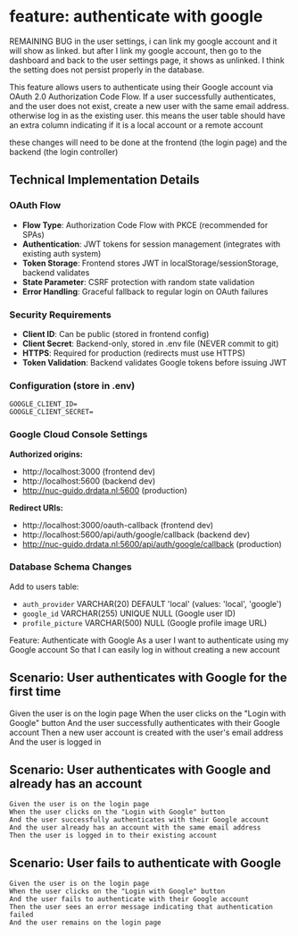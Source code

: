# feature: authenticate with google
REMAINING BUG
in the user settings, i can link my google account and it will show as linked. but after I link my google account, then go to the dashboard and back to the user settings page, it shows as unlinked. I think the setting does not persist properly in the database.

This feature allows users to authenticate using their Google account via OAuth 2.0 Authorization Code Flow.
If a user successfully authenticates, and the user does not exist, create a new user with the same email address. otherwise log in as the existing user.
this means the user table should have an extra column indicating if it is a local account or a remote account

these changes will need to be done at the frontend (the login page) and the backend (the login controller)

## Technical Implementation Details

### OAuth Flow
- **Flow Type**: Authorization Code Flow with PKCE (recommended for SPAs)
- **Authentication**: JWT tokens for session management (integrates with existing auth system)
- **Token Storage**: Frontend stores JWT in localStorage/sessionStorage, backend validates
- **State Parameter**: CSRF protection with random state validation
- **Error Handling**: Graceful fallback to regular login on OAuth failures

### Security Requirements
- **Client ID**: Can be public (stored in frontend config)
- **Client Secret**: Backend-only, stored in .env file (NEVER commit to git)
- **HTTPS**: Required for production (redirects must use HTTPS)
- **Token Validation**: Backend validates Google tokens before issuing JWT

### Configuration (store in .env)
```
GOOGLE_CLIENT_ID=
GOOGLE_CLIENT_SECRET=
```

### Google Cloud Console Settings
**Authorized origins:**
- http://localhost:3000 (frontend dev)
- http://localhost:5600 (backend dev)  
- http://nuc-guido.drdata.nl:5600 (production)

**Redirect URIs:**
- http://localhost:3000/oauth-callback (frontend dev)
- http://localhost:5600/api/auth/google/callback (backend dev)
- http://nuc-guido.drdata.nl:5600/api/auth/google/callback (production)

### Database Schema Changes
Add to users table:
- `auth_provider` VARCHAR(20) DEFAULT 'local' (values: 'local', 'google')
- `google_id` VARCHAR(255) UNIQUE NULL (Google user ID)
- `profile_picture` VARCHAR(500) NULL (Google profile image URL)

Feature: Authenticate with Google
  As a user
  I want to authenticate using my Google account
  So that I can easily log in without creating a new account

## Scenario: User authenticates with Google for the first time
  Given the user is on the login page
  When the user clicks on the "Login with Google" button
  And the user successfully authenticates with their Google account
  Then a new user account is created with the user's email address
  And the user is logged in

## Scenario: User authenticates with Google and already has an account
    Given the user is on the login page
    When the user clicks on the "Login with Google" button
    And the user successfully authenticates with their Google account
    And the user already has an account with the same email address
    Then the user is logged in to their existing account    

## Scenario: User fails to authenticate with Google
    Given the user is on the login page
    When the user clicks on the "Login with Google" button
    And the user fails to authenticate with their Google account
    Then the user sees an error message indicating that authentication failed
    And the user remains on the login page

